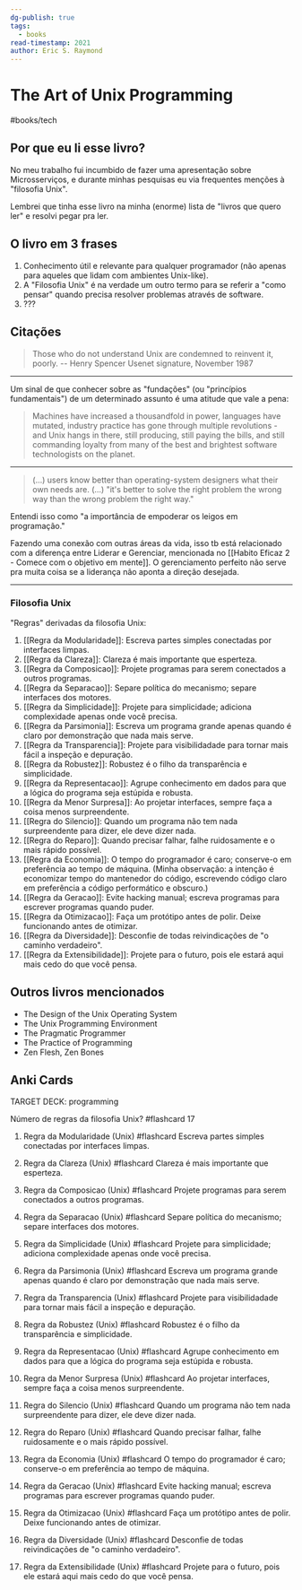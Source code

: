```yaml
---
dg-publish: true
tags:
  - books
read-timestamp: 2021
author: Eric S. Raymond
---
```


# The Art of Unix Programming

#books/tech 

## Por que eu li esse livro?

No meu trabalho fui incumbido de fazer uma apresentação sobre Microsserviços, e durante minhas pesquisas eu via frequentes menções à "filosofia Unix".

Lembrei que tinha esse livro na minha (enorme) lista de "livros que quero ler" e resolvi pegar pra ler.

## O livro em 3 frases

1. Conhecimento útil e relevante para qualquer programador (não apenas para aqueles que lidam com ambientes Unix-like).
2. A "Filosofia Unix" é na verdade um outro termo para se referir a "como pensar" quando precisa resolver problemas através de software.
3. ???

## Citações

> Those who do not understand Unix are condemned to reinvent it, poorly.
-- Henry Spencer Usenet signature, November 1987

---

Um sinal de que conhecer sobre as "fundações" (ou "princípios fundamentais") de um determinado assunto é uma atitude que vale a pena:

> Machines have increased a thousandfold in power, languages have mutated, industry practice has gone through multiple revolutions - and Unix hangs in there, still producing, still paying the bills, and still commanding loyalty from many of the best and brightest software technologists on the planet.

---

> (...) users know better than operating-system designers what their own needs are.
> (...) "it's better to solve the right problem the wrong way than the wrong problem the right way."

Entendi isso como "a importância de empoderar os leigos em programação."

Fazendo uma conexão com outras áreas da vida, isso tb está relacionado com a diferença entre Liderar e Gerenciar, mencionada no [[Habito Eficaz 2 - Comece com o objetivo em mente]]. O gerenciamento perfeito não serve pra muita coisa se a liderança não aponta a direção desejada.

---

### Filosofia Unix

"Regras" derivadas da filosofia Unix:

1. [[Regra da Modularidade]]: Escreva partes simples conectadas por interfaces limpas.
2. [[Regra da Clareza]]: Clareza é mais importante que esperteza.
3. [[Regra da Composicao]]: Projete programas para serem conectados a outros programas.
4. [[Regra da Separacao]]: Separe política do mecanismo; separe interfaces dos motores.
5. [[Regra da Simplicidade]]: Projete para simplicidade; adiciona complexidade apenas onde você precisa.
6. [[Regra da Parsimonia]]: Escreva um programa grande apenas quando é claro por demonstração que nada mais serve.
7. [[Regra da Transparencia]]: Projete para visibilidadade para tornar mais fácil a inspeção e depuração.
8. [[Regra da Robustez]]: Robustez é o filho da transparência e simplicidade.
9. [[Regra da Representacao]]: Agrupe conhecimento em dados para que a lógica do programa seja estúpida e robusta.
10. [[Regra da Menor Surpresa]]: Ao projetar interfaces, sempre faça a coisa menos surpreendente.
11. [[Regra do Silencio]]: Quando um programa não tem nada surpreendente para dizer, ele deve dizer nada.
12. [[Regra do Reparo]]: Quando precisar falhar, falhe ruidosamente e o mais rápido possível.
13. [[Regra da Economia]]: O tempo do programador é caro; conserve-o em preferência ao tempo de máquina. (Minha observação: a intenção é economizar tempo do mantenedor do código, escrevendo código claro em preferência a código performático e obscuro.)
14. [[Regra da Geracao]]: Evite hacking manual; escreva programas para escrever programas quando puder.
15. [[Regra da Otimizacao]]: Faça um protótipo antes de polir. Deixe funcionando antes de otimizar.
16. [[Regra da Diversidade]]: Desconfie de todas reivindicações de "o caminho verdadeiro".
17. [[Regra da Extensibilidade]]: Projete para o futuro, pois ele estará aqui mais cedo do que você pensa.


## Outros livros mencionados

- The Design of the Unix Operating System
- The Unix Programming Environment
- The Pragmatic Programmer
- The Practice of Programming
- Zen Flesh, Zen Bones


## Anki Cards

TARGET DECK: programming

Número de regras da filosofia Unix? #flashcard 
17
<!--ID: 1627938988782-->


1. Regra da Modularidade (Unix) #flashcard 
Escreva partes simples conectadas por interfaces limpas.
<!--ID: 1627938988787-->


2. Regra da Clareza (Unix) #flashcard 
Clareza é mais importante que esperteza.
<!--ID: 1627938988791-->


3. Regra da Composicao (Unix) #flashcard 
Projete programas para serem conectados a outros programas.
<!--ID: 1627938988795-->


4. Regra da Separacao (Unix) #flashcard 
Separe política do mecanismo; separe interfaces dos motores.
<!--ID: 1627938988799-->


5. Regra da Simplicidade (Unix) #flashcard 
Projete para simplicidade; adiciona complexidade apenas onde você precisa.
<!--ID: 1627938988803-->


6. Regra da Parsimonia (Unix) #flashcard 
Escreva um programa grande apenas quando é claro por demonstração que nada mais serve.
<!--ID: 1627938988807-->


7. Regra da Transparencia (Unix) #flashcard 
Projete para visibilidadade para tornar mais fácil a inspeção e depuração.
<!--ID: 1627938988811-->


8. Regra da Robustez (Unix) #flashcard 
Robustez é o filho da transparência e simplicidade.
<!--ID: 1627938988815-->


9. Regra da Representacao (Unix) #flashcard 
Agrupe conhecimento em dados para que a lógica do programa seja estúpida e robusta.
<!--ID: 1627938988819-->


10. Regra da Menor Surpresa (Unix) #flashcard 
Ao projetar interfaces, sempre faça a coisa menos surpreendente.
<!--ID: 1627938988823-->


11. Regra do Silencio (Unix) #flashcard 
Quando um programa não tem nada surpreendente para dizer, ele deve dizer nada.
<!--ID: 1627938988827-->


12. Regra do Reparo (Unix) #flashcard 
Quando precisar falhar, falhe ruidosamente e o mais rápido possível.
<!--ID: 1627938988831-->


13. Regra da Economia (Unix) #flashcard 
O tempo do programador é caro; conserve-o em preferência ao tempo de máquina.
<!--ID: 1627938988835-->


14. Regra da Geracao (Unix) #flashcard 
Evite hacking manual; escreva programas para escrever programas quando puder.
<!--ID: 1627938988839-->


15. Regra da Otimizacao (Unix) #flashcard 
Faça um protótipo antes de polir. Deixe funcionando antes de otimizar.
<!--ID: 1627938988844-->


16. Regra da Diversidade (Unix) #flashcard 
Desconfie de todas reivindicações de "o caminho verdadeiro".
<!--ID: 1627938988848-->


17. Regra da Extensibilidade (Unix) #flashcard 
Projete para o futuro, pois ele estará aqui mais cedo do que você pensa.
<!--ID: 1627938988852-->


